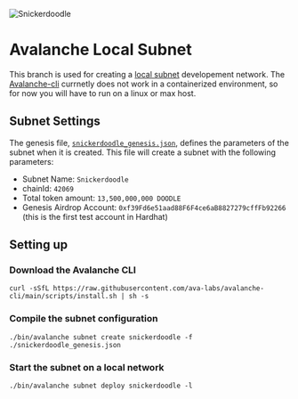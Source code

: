 ![Snickerdoodle](/assets/snickerdoodle_horizontal_notab.png)

# Avalanche Local Subnet

This branch is used for creating a [local subnet](https://docs.avax.network/subnets/create-a-local-subnet) developement 
network. The [Avalanche-cli](https://github.com/ava-labs/avalanche-cli) currnetly does not work in a containerized environment, 
so for now you will have to run on a linux or max host. 

## Subnet Settings

The genesis file, [`snickerdoodle_genesis.json`](/snickerdoodle_genesis.json), defines the parameters of the subnet when it is
created. This file will create a subnet with the following parameters:

- Subnet Name: `Snickerdoodle`
- chainId: `42069`
- Total token amount: `13,500,000,000 DOODLE` 
- Genesis Airdrop Account: `0xf39Fd6e51aad88F6F4ce6aB8827279cffFb92266` (this is the first test account in Hardhat)

## Setting up

### Download the Avalanche CLI

```shell
curl -sSfL https://raw.githubusercontent.com/ava-labs/avalanche-cli/main/scripts/install.sh | sh -s
```

### Compile the subnet configuration

```shell
./bin/avalanche subnet create snickerdoodle -f ./snickerdoodle_genesis.json
```

### Start the subnet on a local network

```shell
./bin/avalanche subnet deploy snickerdoodle -l
```